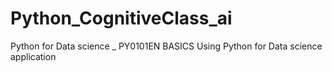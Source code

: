 # Python_CognitiveClass_ai
Python for Data science _ PY0101EN  BASICS
Using Python for Data science application
